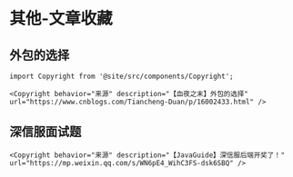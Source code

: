 # 其他-文章收藏

## 外包的选择

```mdx-code-block
import Copyright from '@site/src/components/Copyright';

<Copyright behavior="来源" description="【血夜之末】外包的选择" url="https://www.cnblogs.com/Tiancheng-Duan/p/16002433.html" />
```

## 深信服面试题

```mdx-code-block
<Copyright behavior="来源" description="【JavaGuide】深信服后端开奖了！" url="https://mp.weixin.qq.com/s/WN6pE4_WihC3FS-dsk6SBQ" />
```
